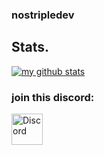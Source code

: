 ### nostripledev

## Stats.

[![my github stats](https://github-readme-stats.vercel.app/api?username=nostripledev&show_icons=true&theme=radical&count_private=true)](https://discord.gg/GM4xmktmmv)

### join this discord:

[<img width = "50px" src="https://cdn4.iconfinder.com/data/icons/logos-and-brands/512/91_Discord_logo_logos-512.png" alt="Discord"/>](https://discord.gg/GM4xmktmmv)
